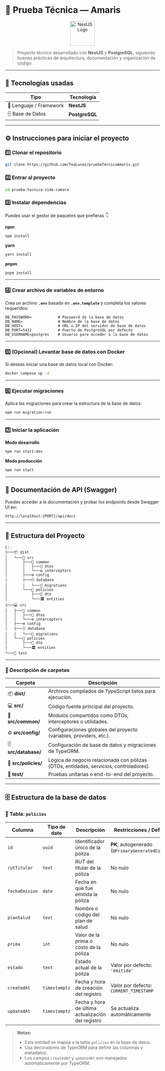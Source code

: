 # 🚀 Prueba Técnica — Amaris

<p align="center">
  <img src="https://nestjs.com/img/logo-small.svg" width="80" alt="NestJS Logo" />
</p>

> Proyecto técnico desarrollado con **NestJS** y **PostgreSQL**, siguiendo buenas prácticas de arquitectura, documentación y organización de código.

---

## 🧰 Tecnologías usadas

| Tipo | Tecnología |
|------|-------------|
| 🧠 Lenguaje / Framework | **NestJS** |
| 🗄️ Base de Datos | **PostgreSQL** |

---

## ⚙️ Instrucciones para iniciar el proyecto

### 1️⃣ Clonar el repositorio
```bash
git clone https://github.com/TeoLunas/pruebaTecnicaAmaris.git
```

### 2️⃣ Entrar al proyecto
```bash
cd prueba-tecnica-vida-camara
```

### 3️⃣ Instalar dependencias
Puedes usar el gestor de paquetes que prefieras 👇

**npm**
```bash
npm install
```

**yarn**
```bash
yarn install
```

**pnpm**
```bash
pnpm install
```

---

### 4️⃣ Crear archivo de variables de entorno

Crea un archivo **`.env`** basado en **`.env.template`** y completa los valores requeridos:

```env
DB_PASSWORD=            # Password de la base de datos
DB_NAME=                # Nombre de la base de datos
DB_HOST=                # URL o IP del servidor de base de datos
DB_PORT=5432            # Puerto de PostgreSQL por defecto
DB_USERNAME=postgres    # Usuario para acceder a la base de datos
```

---

### 5️⃣ (Opcional) Levantar base de datos con Docker
Si deseas iniciar una base de datos local con Docker:

```bash
docker compose up -d
```

---

### 6️⃣ Ejecutar migraciones
Aplica las migraciones para crear la estructura de la base de datos:

```bash
npm run migration:run
```

---

### 7️⃣ Iniciar la aplicación

**Modo desarrollo**
```bash
npm run start:dev
```

**Modo producción**
```bash
npm run start
```

---

## 📘 Documentación de API (Swagger)

Puedes acceder a la documentación y probar los endpoints desde Swagger UI en:

```text
http://localhost:{PORT}/api/docs
```

---

## 📂 Estructura del Proyecto

```plaintext
C:.
├───📦 dist
│   └───📁 src
│       ├───🧩 common
│       │   ├───📄 dtos
│       │   └───⚙️ interceptors
│       ├───⚙️ config
│       ├───🗄️ database
│       │   └───📜 migrations
│       └───📑 policies
│           ├───📄 dto
│           └───🏛️ entities
├───💻 src
│   ├───🧩 common
│   │   ├───📄 dtos
│   │   └───⚙️ interceptors
│   ├───⚙️ config
│   ├───🗄️ database
│   │   └───📜 migrations
│   └───📑 policies
│       ├───📄 dto
│       └───🏛️ entities
└───🧪 test
```

---

### 🧠 Descripción de carpetas

| Carpeta | Descripción |
|----------|-------------|
| 📦 **dist/** | Archivos compilados de TypeScript listos para ejecución. |
| 💻 **src/** | Código fuente principal del proyecto. |
| 🧩 **src/common/** | Módulos compartidos como DTOs, interceptores o utilidades. |
| ⚙️ **src/config/** | Configuraciones globales del proyecto (variables, providers, etc.). |
| 🗄️ **src/database/** | Configuración de base de datos y migraciones de TypeORM. |
| 📑 **src/policies/** | Lógica de negocio relacionada con pólizas (DTOs, entidades, servicios, controladores). |
| 🧪 **test/** | Pruebas unitarias o end-to-end del proyecto. |

---


## 🗄️ Estructura de la base de datos
### 🧾 Tabla: `policies`


| Columna       | Tipo de dato     | Descripción                                     | Restricciones / Default               |
|----------------|------------------|-------------------------------------------------|---------------------------------------|
| `id`           | `uuid`           | Identificador único de la póliza                | **PK**, autogenerado (`@PrimaryGeneratedColumn`) |
| `rutTitular`   | `text`           | RUT del titular de la póliza                    | No nulo                               |
| `fechaEmision` | `date`           | Fecha en que fue emitida la póliza              | No nulo                               |
| `planSalud`    | `text`           | Nombre o código del plan de salud               | No nulo                               |
| `prima`        | `int`            | Valor de la prima o costo de la póliza          | No nulo                               |
| `estado`       | `text`           | Estado actual de la póliza                      | Valor por defecto: `'emitida'`        |
| `createdAt`    | `timestamptz`    | Fecha y hora de creación del registro           | Valor por defecto: `CURRENT_TIMESTAMP` |
| `updatedAt`    | `timestamptz`    | Fecha y hora de última actualización del registro | Se actualiza automáticamente          |

> **Notas:**
> - Esta entidad se mapea a la tabla `policies` en la base de datos.  
> - Usa decoradores de TypeORM para definir las columnas y metadatos.  
> - Los campos `createdAt` y `updatedAt` son manejados automáticamente por TypeORM.
